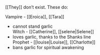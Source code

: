 [[They]] don’t exist. These do:

Vampire - [[Eroica]], [[Tara]]
- cannot stand garlic  
Witch - [[Catherine]], [[selene|Selene]]  
- loves garlic, thanks to the Shanks line  
Prophet - [[louise|Louise]], [[Charlotte]]  
- bans garlic for spiritual awakening